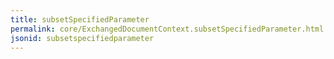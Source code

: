 ```yaml
---
title: subsetSpecifiedParameter
permalink: core/ExchangedDocumentContext.subsetSpecifiedParameter.html
jsonid: subsetspecifiedparameter
---
```

